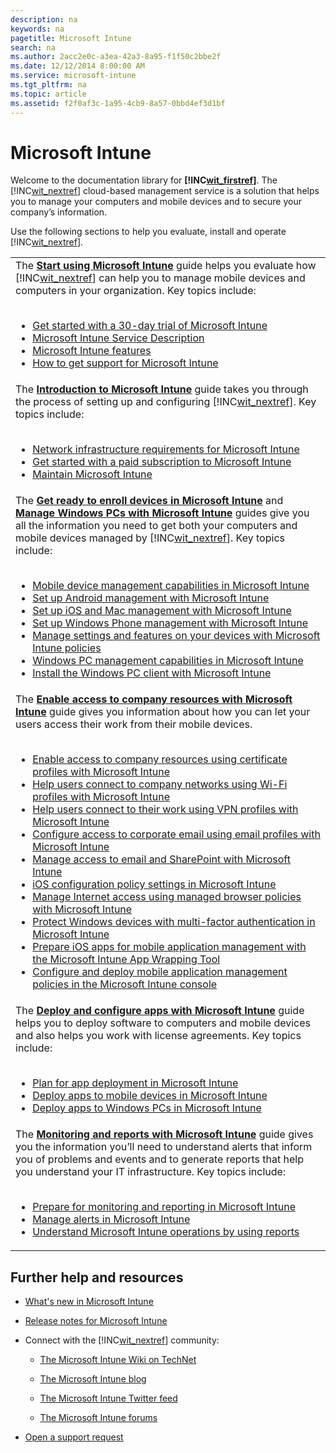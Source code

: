 ```yaml
---
description: na
keywords: na
pagetitle: Microsoft Intune
search: na
ms.author: 2acc2e0c-a3ea-42a3-8a95-f1f50c2bbe2f
ms.date: 12/12/2014 8:00:00 AM
ms.service: microsoft-intune
ms.tgt_pltfrm: na
ms.topic: article
ms.assetid: f2f0af3c-1a95-4cb9-8a57-0bbd4ef3d1bf
---
```

# Microsoft Intune
Welcome to the documentation library for **[!INC[wit_firstref](../Token/wit_firstref_md.md)]**. The [!INC[wit_nextref](../Token/wit_nextref_md.md)] cloud-based management service is a solution that helps you to manage your computers and mobile devices and to secure your company’s information.

Use the following sections to help you evaluate, install and operate [!INC[wit_nextref](../Token/wit_nextref_md.md)].

||
|-|
|The **[Start using Microsoft Intune](../Topic/Start_using_Microsoft_Intune.md)** guide helps you evaluate how [!INC[wit_nextref](../Token/wit_nextref_md.md)] can help you to manage mobile devices and computers in your organization. Key topics include: <br /> <br /><ul><li>[Get started with a 30-day trial of Microsoft Intune](../Topic/Get_started_with_a_30-day_trial_of_Microsoft_Intune.md) </li><li>[Microsoft Intune Service Description](../Topic/Microsoft_Intune_Service_Description.md) </li><li>[Microsoft Intune features](../Topic/Microsoft_Intune_features.md) </li><li>[How to get support for Microsoft Intune](../Topic/How_to_get_support_for_Microsoft_Intune.md) </li> </ul>|
|The **[Introduction to Microsoft Intune](../Topic/Introduction_to_Microsoft_Intune.md)** guide takes you through the process of setting up and configuring [!INC[wit_nextref](../Token/wit_nextref_md.md)]. Key topics include: <br /> <br /><ul><li>[Network infrastructure requirements for Microsoft Intune](../Topic/Network_infrastructure_requirements_for_Microsoft_Intune.md) </li><li>[Get started with a paid subscription to Microsoft Intune](../Topic/Get_started_with_a_paid_subscription_to_Microsoft_Intune.md) </li><li>[Maintain Microsoft Intune](../Topic/Maintain_Microsoft_Intune.md) </li> </ul>|
|The **[Get ready to enroll devices in Microsoft Intune](../Topic/Get_ready_to_enroll_devices_in_Microsoft_Intune.md)** and **[Manage Windows PCs with Microsoft Intune](../Topic/Manage_Windows_PCs_with_Microsoft_Intune.md)** guides give you all the information you need to get both your computers and mobile devices managed by [!INC[wit_nextref](../Token/wit_nextref_md.md)]. Key topics include: <br /> <br /><ul><li>[Mobile device management capabilities in Microsoft Intune](../Topic/Mobile_device_management_capabilities_in_Microsoft_Intune.md) </li><li>[Set up Android management with Microsoft Intune](../Topic/Set_up_Android_management_with_Microsoft_Intune.md) </li><li>[Set up iOS and Mac management with Microsoft Intune](../Topic/Set_up_iOS_and_Mac_management_with_Microsoft_Intune.md) </li><li>[Set up Windows Phone management with Microsoft Intune](../Topic/Set_up_Windows_Phone_management_with_Microsoft_Intune.md) </li><li>[Manage settings and features on your devices with Microsoft Intune policies](../Topic/Manage_settings_and_features_on_your_devices_with_Microsoft_Intune_policies.md) </li><li>[Windows PC management capabilities in Microsoft Intune](../Topic/Windows_PC_management_capabilities_in_Microsoft_Intune.md) </li><li>[Install the Windows PC client with Microsoft Intune](../Topic/Install_the_Windows_PC_client_with_Microsoft_Intune.md) </li> </ul>|
|The **[Enable access to company resources with Microsoft Intune](http://msdn.microsoft.com/en-us/library/5b090c5a-6f12-4e60-ace0-c9929afaa9a3)** guide gives you information about how you can let your users access their work from their mobile devices. <br /> <br /><ul><li>[Enable access to company resources using certificate profiles with Microsoft Intune](../Topic/Enable_access_to_company_resources_using_certificate_profiles_with_Microsoft_Intune.md) </li><li>[Help users connect to company networks using Wi-Fi profiles with Microsoft Intune](../Topic/Help_users_connect_to_company_networks_using_Wi-Fi_profiles_with_Microsoft_Intune.md) </li><li>[Help users connect to their work using VPN profiles with Microsoft Intune](../Topic/Help_users_connect_to_their_work_using_VPN_profiles_with_Microsoft_Intune.md) </li><li>[Configure access to corporate email using email profiles with Microsoft Intune](../Topic/Configure_access_to_corporate_email_using_email_profiles_with_Microsoft_Intune.md) </li><li>[Manage access to email and SharePoint with Microsoft Intune](../Topic/Manage_access_to_email_and_SharePoint_with_Microsoft_Intune.md) </li><li>[iOS configuration policy settings in Microsoft Intune](../Topic/iOS_configuration_policy_settings_in_Microsoft_Intune.md) </li><li>[Manage Internet access using managed browser policies with Microsoft Intune](../Topic/Manage_Internet_access_using_managed_browser_policies_with_Microsoft_Intune.md) </li><li>[Protect Windows devices with multi-factor authentication in Microsoft Intune](../Topic/Protect_Windows_devices_with_multi-factor_authentication_in_Microsoft_Intune.md) </li><li>[Prepare iOS apps for mobile application management with the Microsoft Intune App Wrapping Tool](../Topic/Prepare_iOS_apps_for_mobile_application_management_with_the_Microsoft_Intune_App_Wrapping_Tool.md) </li><li>[Configure and deploy mobile application management policies in the Microsoft Intune console](../Topic/Configure_and_deploy_mobile_application_management_policies_in_the_Microsoft_Intune_console.md) </li> </ul>|
|The **[Deploy and configure apps with Microsoft Intune](../Topic/Deploy_and_configure_apps_with_Microsoft_Intune.md)** guide helps you to deploy software to computers and mobile devices and also helps you work with license agreements. Key topics include: <br /> <br /><ul><li>[Plan for app deployment in Microsoft Intune](../Topic/Plan_for_app_deployment_in_Microsoft_Intune.md) </li><li>[Deploy apps to mobile devices in Microsoft Intune](../Topic/Deploy_apps_to_mobile_devices_in_Microsoft_Intune.md) </li><li>[Deploy apps to Windows PCs in Microsoft Intune](../Topic/Deploy_apps_to_Windows_PCs_in_Microsoft_Intune.md) </li> </ul>|
|The **[Monitoring and reports with Microsoft Intune](../Topic/Monitoring_and_reports_with_Microsoft_Intune.md)** guide gives you the information you’ll need to understand alerts that inform you of problems and events and to generate reports that help you understand your IT infrastructure. Key topics include: <br /> <br /><ul><li>[Prepare for monitoring and reporting in Microsoft Intune](http://msdn.microsoft.com/en-us/library/957b730c-c4b0-4755-8d2e-f6bdcb38723f) </li><li>[Manage alerts in Microsoft Intune](../Topic/Manage_alerts_in_Microsoft_Intune.md) </li><li>[Understand Microsoft Intune operations by using reports](../Topic/Understand_Microsoft_Intune_operations_by_using_reports.md) </li> </ul>|

## Further help and resources

- [What's new in Microsoft Intune](../Topic/What_s_new_in_Microsoft_Intune.md)

- [Release notes for Microsoft Intune](../Topic/Release_notes_for_Microsoft_Intune.md)

- Connect with the [!INC[wit_nextref](../Token/wit_nextref_md.md)] community:

   - [The Microsoft Intune Wiki on TechNet](http://social.technet.microsoft.com/wiki/contents/articles/6526.microsoft-intune-overview.aspx)

   - [The Microsoft Intune blog](http://blogs.technet.com/b/microsoftintune/)

   - [The Microsoft Intune Twitter feed](https://twitter.com/MSIntune)

   - [The Microsoft Intune forums](http://social.technet.microsoft.com/Forums/home?category=microsoftintune)

- [Open a support request](https://support.microsoftonline.com/default.aspx?productkey=intunesupp&amp;scrx=1)

